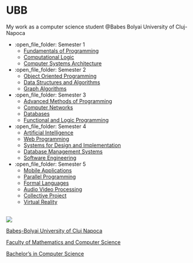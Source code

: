 # UBB

My work as a computer science student @Babes Bolyai University of Cluj-Napoca

<ul>
  <li>:open_file_folder: Semester 1
    <ul>
      <li>
        <a href="https://github.com/PacoPakkun/education/tree/main/year1/programming_fundamentals"> 
          Fundamentals of Programming 
        </a>
      </li>
      <li>
        <a href="https://github.com/PacoPakkun/education/tree/main/year1/computational_logic"> 
          Computational Logic 
        </a>
      </li>
      <li>
        <a href="https://github.com/PacoPakkun/education/tree/main/year1/computer_systems_architecture"> 
          Computer Systems Architecture
        </a>
      </li>
    </ul>
  </li>
  <li>:open_file_folder: Semester 2
    <ul>
      <li>
        <a href="https://github.com/PacoPakkun/education/tree/main/year1/object_oriented_programming"> 
           Object Oriented Programming 
        </a>
      </li>
      <li>
        <a href="https://github.com/PacoPakkun/education/tree/main/year1/data_structures_algorithms"> 
           Data Structures and Algorithms 
        </a>
      </li>
      <li>
        <a href="https://github.com/PacoPakkun/education/tree/main/year1/graph_algorithms"> 
          Graph Algorithms
        </a>
      </li>
    </ul>
  </li>
  <li>:open_file_folder: Semester 3
    <ul>
      <li>
        <a href="https://github.com/PacoPakkun/education/tree/main/year2/advanced_programming"> 
          Advanced Methods of Programming 
        </a>
      </li>
      <li>
        <a href="https://github.com/PacoPakkun/education/tree/main/year2/computer_networks"> 
          Computer Networks 
        </a>
      </li>
      <li>
        <a href="https://github.com/PacoPakkun/education/tree/main/year2/databases"> 
          Databases 
        </a>
      </li>
      <li>
        <a href="https://github.com/PacoPakkun/education/tree/main/year2/functional_logic_programming"> 
          Functional and Logic Programming 
        </a>
      </li>
    </ul>
  </li>
  <li>:open_file_folder: Semester 4
    <ul>
      <li>
        <a href="https://github.com/PacoPakkun/education/tree/main/year2/artificial-intelligence"> 
          Artificial Intelligence
        </a>
      </li>
      <li>
        <a href="https://github.com/PacoPakkun/education/tree/main/year2/web-programming"> 
          Web Programming
        </a>
      </li>
      <li>
        <a href="https://github.com/PacoPakkun/education/tree/main/year2/systems-design-implementation"> 
          Systems for Design and Implementation
        </a>
      </li>
      <li>
        <a href="https://github.com/PacoPakkun/education/tree/main/year2/database-management-systems"> 
          Database Management Systems
        </a>
      </li>
      <li>
        <a href="https://github.com/PacoPakkun/education/tree/main/year2/software-engineering"> 
          Software Engineering
        </a>
      </li>
    </ul>
  </li>
  <li>:open_file_folder: Semester 5
    <ul>
      <li>
        <a href="https://github.com/PacoPakkun/education/tree/main/year3/mobile-applications"> 
          Mobile Applications
        </a>
      </li>
      <li>
        <a href="https://github.com/PacoPakkun/education/tree/main/year3/parallel-programming"> 
          Parallel Programming
        </a>
      </li>
      <li>
        <a href="https://github.com/PacoPakkun/education/tree/main/year3/formal-languages"> 
          Formal Languages
        </a>
      </li>
      <li>
        <a href="https://github.com/PacoPakkun/education/tree/main/year3/audio-video-processing"> 
          Audio Video Processing
        </a>
      </li>
      <li>
        <a href="https://github.com/PacoPakkun/education/tree/main/year3/collective-project"> 
          Collective Project
        </a>
      </li>
      <li>
        <a href="https://github.com/PacoPakkun/education/tree/main/year3/virtual-reality"> 
          Virtual Reality
        </a>
      </li>
    </ul>
  </li>
</ul>

<br>
<img src="http://www.chem.ubbcluj.ro/romana/conferinte/MEEMB/archive/pictures/ubb.gif" />
<a href="http://www.cs.ubbcluj.ro">
<p> Babeş-Bolyai University of Cluj Napoca </p>
<p> Faculty of Mathematics and Computer Science </p>
<p> Bachelor’s in Computer Science </p>
</a>
<br>
